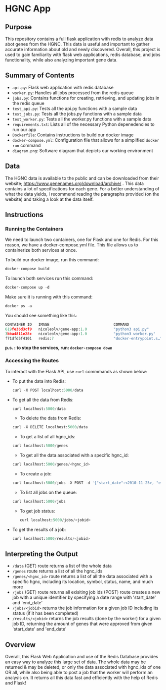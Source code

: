 # HGNC App

## Purpose
This repository contains a full flask application with redis to analyze data abot genes from the HGNC. This data is useful and important to gather accurate information about old and newly discovered. Overall, this project is used to gain familiarity with flask web applications, redis database, and jobs functionality, while also analyzing important gene data.


## Summary of Contents
* `api.py`: Flask web application with redis database
* `worker.py`: Handles all jobs processed from the redis queue
* `jobs.py`: Contains functions for creating, retrieving, and updating jobs in the redis queue
* `test_api.py`: Tests all the api.py functions with a sample data
* `test_jobs.py`: Tests all the jobs.py functions with a sample data
* `test_worker.py`: Tests all the worker.py functions with a sample data
* `requirements.txt`: Lists all of the necessary Python depenedencies to run our app
* `Dockerfile`: Contains instructions to build our docker image
* `docker-compose.yml`: Configuration file that allows for a simplified `docker run` command
* `diagram.png`: Software diagram that depicts our working environment 

## Data
The HGNC data is available to the public and can be downloaded from their website; https://www.genenames.org/download/archive/ . This data contains a lot of specifications for each gene. For a better understanding of what the data yields, I recommend reading the paragraphs provided (on the website) and taking a look at the data itself. 

## Instructions
### Running the Containers
We need to launch two containers, one for Flask and one for Redis. For this reason, we have a docker-compose.yml file. This file allows us to containerize both services at once.

To build our docker image, run this command:
```python
docker-compose build 
```
To launch both services run this command:
```python
docker-compose up -d
```
Make sure it is running with this command:
```python
docker ps -a 
```
You should see something like this: 
```python
CONTAINER ID   IMAGE                             COMMAND                  CREATED              STATUS                     PORTS                                       NAMES
619fe36d3cf9   nicoleolv/gene-app:1.0            "python3 api.py"         About a minute ago   Up About a minute          0.0.0.0:5000->5000/tcp, :::5000->5000/tcp   homework07_flask-api_1
3bba4811e28c   nicoleolv/gene-app:1.0            "python3 worker.py"      About a minute ago   Up About a minute                                                      homework07_worker_1
f71dfd5f4101   redis:7                           "docker-entrypoint.s…"   About a minute ago   Up About a minute          0.0.0.0:6379->6379/tcp, :::6379->6379/tcp   homework07_redis-db_1
```
**p.s. : to stop the services, run: `docker-compose down`**

### Accessing the Routes 
To interact with the Flask API, use `curl` commmands as shown below:
* To put the data into Redis:
  ```python
  curl -X POST localhost:5000/data
  ```
* To get all the data from Redis:
  ```python
  curl localhost:5000/data
  ```
  * To delete the data from Redis:
  ```python
  curl -X DELETE localhost:5000/data
  ```
  * To get a list of all hgnc_ids:
  ```python
  curl localhost:5000/genes
  ```
   * To get all the data associated with a specific hgnc_id:
  ```python
  curl localhost:5000/genes/<hgnc_id>
  ```
  * To create a job:
   ```python
  curl localhost:5000/jobs -X POST -d '{"start_date":<2010-11-25>, "end_date":<2018-03-21>}' -H "Content-Type: application/json"
  ```
  * To list all jobs on the queue:
   ```python
   curl localhost:5000/jobs
   ```
  * To get job status:
    ```python
    curl localhost:5000/jobs/<jobid>
    ```
* To get the results of a job:
  ```python
  curl localhost:5000/results/<jobid>
  ```

## Interpreting the Output 
* `/data` (GET) route returns a list of the whole data
* `/genes` route returns a list of all the hgnc_ids
* `/genes/<hgnc_id>` route returns a list of all the data associated with a specific hgnc, including its location, symbol, status, name, and much more
* `/jobs` (GET) route returns all exisiting job ids
          (POST) route creates a new job with a unique identifier by specifying a date range with 'start_date' and 'end_date' 
* `/jobs/<jobid>` returns the job information for a given job ID including its status (if it has been completed)
* `/results/<jobid>` returns the job results (done by the worker) for a given job ID, returning the amount of genes that were approved from given 'start_date' and 'end_date'

## Overview
Overall, this Flask Web Application and use of the Redis Database provides an easy way to analyze this large set of data. The whole data may be returned & may be deleted, or only the data associated with hgnc_ids of one OR all, while also being able to post a job that the worker will perform an analysis on. It returns all this data fast and efficiently with the help of Redis and Flask!  
